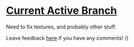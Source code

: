 # [Current Active Branch](https://github.com/g-l-i-t-c-h-o-r-s-e/RKModel.pde/tree/main-ani-sub-vis-audio-modulation)
Need to fix textures, and probably other stuff.

Leave feedback [here](https://gist.github.com/g-l-i-t-c-h-o-r-s-e/5590148123825db0205a1ff0d0428f0e) if you have any comments! /) <br>

